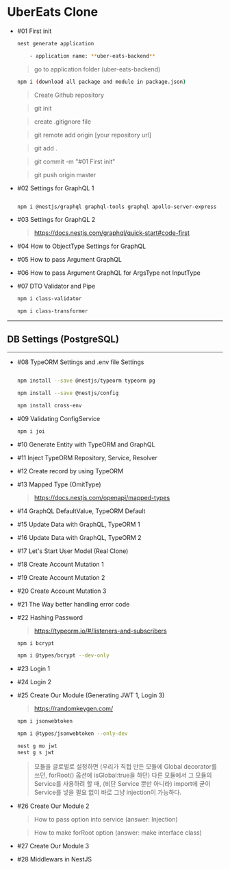 # UberEats Clone

- #01 First init

  ```bash
  nest generate application

      - application name: **uber-eats-backend**
  ```

  > go to application folder (uber-eats-backend)

  ```bash
  npm i (download all package and module in package.json)
  ```

  > Create Github repository

  > git init

  > create .gitignore file

  > git remote add origin [your repository url]

  > git add .

  > git commit -m "#01 First init"

  > git push origin master

- #02 Settings for GraphQL 1

  ```bash

  npm i @nestjs/graphql graphql-tools graphql apollo-server-express

  ```

- #03 Settings for GraphQL 2

  > https://docs.nestjs.com/graphql/quick-start#code-first

- #04 How to ObjectType Settings for GraphQL

- #05 How to pass Argument GraphQL

- #06 How to pass Argument GraphQL for ArgsType not InputType

- #07 DTO Validator and Pipe

  ```bash
  npm i class-validator

  npm i class-transformer
  ```

---

## DB Settings (PostgreSQL)

---

- #08 TypeORM Settings and .env file Settings

  ```bash

  npm install --save @nestjs/typeorm typeorm pg

  npm install --save @nestjs/config

  npm install cross-env

  ```

- #09 Validating ConfigService

  ```bash
  npm i joi
  ```

- #10 Generate Entity with TypeORM and GraphQL

- #11 Inject TypeORM Repository, Service, Resolver

- #12 Create record by using TypeORM

- #13 Mapped Type (OmitType)

  > https://docs.nestjs.com/openapi/mapped-types

- #14 GraphQL DefaultValue, TypeORM Default

- #15 Update Data with GraphQL, TypeORM 1

- #16 Update Data with GraphQL, TypeORM 2

- #17 Let's Start User Model (Real Clone)

- #18 Create Account Mutation 1

- #19 Create Account Mutation 2

- #20 Create Account Mutation 3

- #21 The Way better handling error code

- #22 Hashing Password

  > https://typeorm.io/#/listeners-and-subscribers

  ```bash
  npm i bcrypt

  npm i @types/bcrypt --dev-only
  ```

- #23 Login 1

- #24 Login 2

- #25 Create Our Module (Generating JWT 1, Login 3)

  > https://randomkeygen.com/

  ```bash
  npm i jsonwebtoken

  npm i @types/jsonwebtoken --only-dev

  nest g mo jwt
  nest g s jwt
  ```

  > 모듈을 글로벌로 설정하면 (우리가 직접 만든 모듈에 Global decorator를 쓰던, forRoot() 옵션에 isGlobal:true을 하던) 다른 모듈에서 그 모듈의 Service를 사용하려 할 때, (비단 Service 뿐만 아니라) import에 굳이 Service를 넣을 필요 없이 바로 그냥 injection이 가능하다.

- #26 Create Our Module 2

  > How to pass option into service (answer: Injection)

  > How to make forRoot option (answer: make interface class)

- #27 Create Our Module 3

- #28 Middlewars in NestJS

